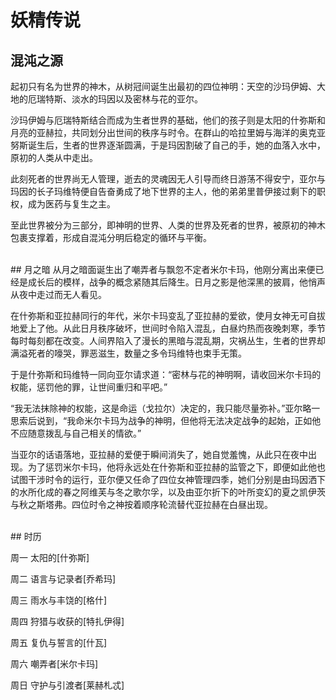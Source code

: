 # 妖精传说
## 混沌之源
起初只有名为世界的神木，从树冠间诞生出最初的四位神明：天空的沙玛伊姆、大地的厄瑞特斯、淡水的玛因以及密林与花的亚尔。

沙玛伊姆与厄瑞特斯结合而成为生者世界的基础，他们的孩子则是太阳的什弥斯和月亮的亚赫拉，共同划分出世间的秩序与时令。在群山的哈拉里姆与海洋的奥克亚努斯诞生后，生者的世界逐渐圆满，于是玛因割破了自己的手，她的血落入水中，原初的人类从中走出。

此刻死者的世界尚无人管理，逝去的灵魂因无人引导而终日游荡不得安宁，亚尔与玛因的长子玛维特便自告奋勇成了地下世界的主人，他的弟弟里普伊接过剩下的职权，成为医药与复生之主。

至此世界被分为三部分，即神明的世界、人类的世界及死者的世界，被原初的神木包裹支撑着，形成自混沌分明后稳定的循环与平衡。

<br>
## 月之暗
从月之暗面诞生出了嘲弄者与飘忽不定者米尔卡玛，他刚分离出来便已经是成长后的模样，战争的概念紧随其后降生。日月之影是他深黑的披肩，他悄声从夜中走过而无人看见。

在什弥斯和亚拉赫同行的年代，米尔卡玛变乱了亚拉赫的爱欲，使月女神无可自拔地爱上了他。从此日月秩序破坏，世间时令陷入混乱，白昼灼热而夜晚刺寒，季节每时每刻都在改变。人间界陷入了漫长的黑暗与混乱期，灾祸丛生，生者的世界却满溢死者的嚎哭，罪恶滋生，数量之多令玛维特也束手无策。

于是什弥斯和玛维特一同向亚尔请求道：“密林与花的神明啊，请收回米尔卡玛的权能，惩罚他的罪，让世间重归和平吧。”

“我无法抹除神的权能，这是命运（戈拉尔）决定的，我只能尽量弥补。”亚尔略一思索后说到，“我命米尔卡玛为战争的神明，但他将无法决定战争的起始，正如他不应随意拨乱与自己相关的情欲。”

当亚尔的话语落地，亚拉赫的爱便于瞬间消失了，她自觉羞愧，从此只在夜中出现。为了惩罚米尔卡玛，他将永远处在什弥斯和亚拉赫的监管之下，即便如此他也试图干涉时令的运行，亚尔便又任命了四位女神管理四季，她们分别是由玛因洒下的水所化成的春之阿维芙与冬之歌尔孚，以及由亚尔折下的叶所变幻的夏之凯伊茨与秋之斯塔弗。四位时令之神按着顺序轮流替代亚拉赫在白昼出现。

<br>
## 时历

周一 太阳的[什弥斯]

周二 语言与记录者[乔希玛]

周三 雨水与丰饶的[格什]

周四 狩猎与收获的[特扎伊得]

周五 复仇与誓言的[什瓦]

周六 嘲弄者[米尔卡玛]

周日 守护与引渡者[莱赫札忒]

